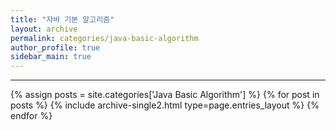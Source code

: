 ```yaml
---
title: "자바 기본 알고리즘"
layout: archive
permalink: categories/java-basic-algorithm
author_profile: true
sidebar_main: true
---
```


<!-- 공백이 포함되어 있는 카테고리 이름의 경우 site.categories.['a b c'] 이런식으로! -->

***

{% assign posts = site.categories['Java Basic Algorithm'] %}
{% for post in posts %} {% include archive-single2.html type=page.entries_layout %} {% endfor %}